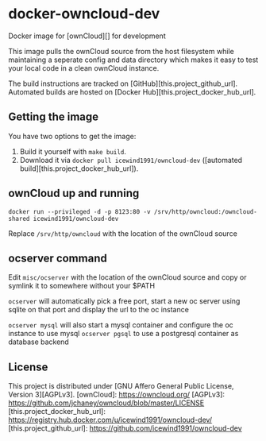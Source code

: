 # docker-owncloud-dev

Docker image for [ownCloud][] for development

This image pulls the ownCloud source from the host filesystem while maintaining a seperate config and data directory which makes it easy to test your local code in a clean ownCloud instance.

The build instructions are tracked on [GitHub][this.project_github_url].
Automated builds are hosted on [Docker Hub][this.project_docker_hub_url].

## Getting the image

You have two options to get the image:

1. Build it yourself with `make build`.
2. Download it via `docker pull icewind1991/owncloud-dev` ([automated build][this.project_docker_hub_url]).

## ownCloud up and running

`docker run --privileged -d -p 8123:80 -v /srv/http/owncloud:/owncloud-shared icewind1991/owncloud-dev`

Replace `/srv/http/owncloud` with the location of the ownCloud source

## ocserver command

Edit `misc/ocserver` with the location of the ownCloud source and copy or symlink it to somewhere without your $PATH

`ocserver` will automatically pick a free port, start a new oc server using sqlite on that port and display the url to the oc instance

`ocserver mysql` will also start a mysql container and configure the oc instance to use mysql
`ocserver pgsql` to use a postgresql container as database backend

## License

This project is distributed under [GNU Affero General Public License, Version 3][AGPLv3].
[ownCloud]: https://owncloud.org/
[AGPLv3]: https://github.com/jchaney/owncloud/blob/master/LICENSE
[this.project_docker_hub_url]: https://registry.hub.docker.com/u/icewind1991/owncloud-dev/
[this.project_github_url]: https://github.com/icewind1991/owncloud-dev
